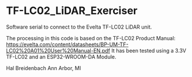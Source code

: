 # TF-LC02_LiDAR_Exerciser

 Software serial to connect to the Evelta TF-LC02 LiDAR unit.

  The processing in this code is based on the TF-LC02 Product Manual: 
       https://evelta.com/content/datasheets/BP-UM-TF-LC02%20A01%20User%20Manual-EN.pdf
  It has been tested using a 3.3V TF-LC02 and an ESP32-WROOM-DA Module.

  Hal Breidenbach
  Ann Arbor, MI

